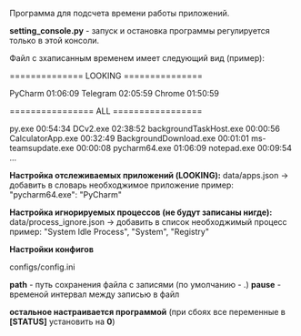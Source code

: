 Программа для подсчета времени работы приложений.

**setting_console.py** - запуск и остановка программы регулируется только в этой консоли.

Файл с зхаписанным временем имеет следующий вид (пример):

==============  LOOKING  ===============

PyCharm                             01:06:09
Telegram                            02:05:59
Chrome                              01:50:59


================  ALL  =================

py.exe                              00:54:34
DCv2.exe                            02:38:52
backgroundTaskHost.exe              00:00:56
CalculatorApp.exe                   00:32:49
BackgroundDownload.exe              00:01:01
ms-teamsupdate.exe                  00:00:08
pycharm64.exe                       01:06:09
notepad.exe                         00:09:54
...


**Настройка отслеживаемых приложений (LOOKING):**
data/apps.json  ->  добавить в словарь необходжимое приложение
пример:   "pycharm64.exe": "PyCharm"

**Настройка игнорируемых процессов (не будут записаны нигде):**
data/process_ignore.json  ->  добавить в список необходжимый процесс
пример:   "System Idle Process", "System", "Registry"

**Настройки конфигов**

configs/config.ini

**path** - путь сохранения файла с записями (по умолчанию - .)
**pause** - временой интервал между записью в файл

**остальное настраивается программой**
(при сбоях все переменные в **[STATUS]** установить на **0**)
  

